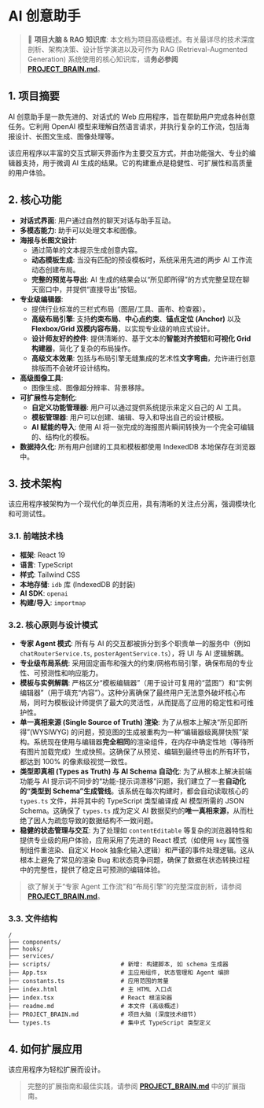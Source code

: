 # AI 创意助手

> 🧠 **项目大脑 & RAG 知识库**: 本文档为项目高级概述。有关最详尽的技术深度剖析、架构决策、设计哲学演进以及可作为 RAG (Retrieval-Augmented Generation) 系统使用的核心知识库，请**务必参阅** **[PROJECT_BRAIN.md](./PROJECT_BRAIN.md)**。

## 1. 项目摘要

AI 创意助手是一款先进的、对话式的 Web 应用程序，旨在帮助用户完成各种创意任务。它利用 OpenAI 模型来理解自然语言请求，并执行复杂的工作流，包括海报设计、长图文生成、图像处理等。

该应用程序以丰富的交互式聊天界面作为主要交互方式，并由功能强大、专业的编辑器支持，用于微调 AI 生成的结果。它的构建重点是稳健性、可扩展性和高质量的用户体验。

## 2. 核心功能

-   **对话式界面**: 用户通过自然的聊天对话与助手互动。
-   **多模态能力**: 助手可以处理文本和图像。
-   **海报与长图文设计**:
    -   通过简单的文本提示生成创意内容。
    -   **动态模板生成**: 当没有匹配的预设模板时，系统采用先进的两步 AI 工作流动态创建布局。
    -   **完整的预览与导出**: AI 生成的结果会以“所见即所得”的方式完整呈现在聊天窗口中，并提供“直接导出”按钮。
-   **专业级编辑器**: 
    -   提供行业标准的三栏式布局（图层/工具、画布、检查器）。
    -   **高级布局引擎**: 支持**约束布局**、**中心点约束**、**锚点定位 (Anchor)** 以及 **Flexbox/Grid 双模内容布局**，以实现专业级的响应式设计。
    -   **设计师友好的控件**: 提供清晰的、基于文本的**智能对齐按钮**和**可视化 Grid 构建器**，简化了复杂的布局操作。
    -   **高级文本效果**: 包括与布局引擎无缝集成的艺术性**文字弯曲**，允许进行创意排版而不会破坏设计结构。
-   **高级图像工具**:
    -   图像生成、图像超分辨率、背景移除。
-   **可扩展性与定制化**:
    -   **自定义功能管理器**: 用户可以通过提供系统提示来定义自己的 AI 工具。
    -   **模板管理器**: 用户可以创建、编辑、导入和导出自己的设计模板。
    -   **AI 赋能的导入**: 使用 AI 将一张完成的海报图片瞬间转换为一个完全可编辑的、结构化的模板。
-   **数据持久化**: 所有用户创建的工具和模板都使用 IndexedDB 本地保存在浏览器中。

## 3. 技术架构

该应用程序被架构为一个现代化的单页应用，具有清晰的关注点分离，强调模块化和可测试性。

### 3.1. 前端技术栈

-   **框架**: React 19
-   **语言**: TypeScript
-   **样式**: Tailwind CSS
-   **本地存储**: `idb` 库 (IndexedDB 的封装)
-   **AI SDK**: `openai`
-   **构建/导入**: `importmap`

### 3.2. 核心原则与设计模式

-   **专家 Agent 模式**: 所有与 AI 的交互都被拆分到多个职责单一的服务中（例如 `chatRouterService.ts`, `posterAgentService.ts`），将 UI 与 AI 逻辑解耦。
-   **专业级布局系统**: 采用固定画布和强大的约束/网格布局引擎，确保布局的专业性、可预测性和响应能力。
-   **模板与实例解耦**: 严格区分“模板编辑器”（用于设计可复用的“蓝图”）和“实例编辑器”（用于填充“内容”）。这种分离确保了最终用户无法意外破坏核心布局，同时为模板设计师提供了最大的灵活性，从而提高了应用的稳定性和可维护性。
-   **单一真相来源 (Single Source of Truth) 渲染**: 为了从根本上解决“所见即所得”(WYSIWYG) 的问题，预览图的生成被重构为一种“编辑器级离屏快照”架构。系统现在使用与编辑器**完全相同**的渲染组件，在内存中确定性地（等待所有图片加载完成）生成快照。这确保了从预览、编辑到最终导出的所有环节，都达到 100% 的像素级视觉一致性。
-   **类型即真相 (Types as Truth) 与 AI Schema 自动化**: 为了从根本上解决前端功能与 AI 提示词不同步的“功能-提示词漂移”问题，我们建立了一套**自动化的“类型到 Schema”生成管线**。该系统在每次构建时，都会自动读取核心的 `types.ts` 文件，并将其中的 TypeScript 类型编译成 AI 模型所需的 JSON Schema。这确保了 `types.ts` 成为定义 AI 数据契约的**唯一真相来源**，从而杜绝了因人为疏忽导致的数据结构不一致问题。
-   **稳健的状态管理与交互**: 为了处理如 `contentEditable` 等复杂的浏览器特性和提供专业级的用户体验，应用采用了先进的 React 模式（如使用 `key` 属性强制组件重渲染、自定义 Hook 抽象化输入逻辑）和严谨的事件处理逻辑。这从根本上避免了常见的渲染 Bug 和状态竞争问题，确保了数据在状态转换过程中的完整性，提供了稳定且可预测的编辑体验。

> 欲了解关于“专家 Agent 工作流”和“布局引擎”的完整深度剖析，请参阅 **[PROJECT_BRAIN.md](./PROJECT_BRAIN.md)**。

### 3.3. 文件结构

```
/
├── components/
├── hooks/
├── services/
├── scripts/                    # 新增: 构建脚本, 如 schema 生成器
├── App.tsx                     # 主应用组件, 状态管理和 Agent 编排
├── constants.ts                # 应用范围的常量
├── index.html                  # 主 HTML 入口点
├── index.tsx                   # React 根渲染器
├── readme.md                   # 本文件 (高级概述)
├── PROJECT_BRAIN.md            # 项目大脑 (深度技术细节)
└── types.ts                    # 集中式 TypeScript 类型定义
```

## 4. 如何扩展应用

该应用程序为轻松扩展而设计。

> 完整的扩展指南和最佳实践，请参阅 **[PROJECT_BRAIN.md](./PROJECT_BRAIN.md)** 中的扩展指南。